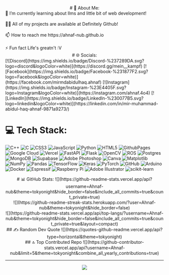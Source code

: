 <div align="center"># 💫 About Me:</div>
🌱 I’m currently learning about llms and little bit of web development!<br><br>👨‍💻 All of my projects are available at Definitely Github!<br><br>📫 How to reach me https://ahnaf-nub.github.io<br><br>⚡ Fun fact Life's greatn't :V


<div align="center"># 🌐 Socials:</div>
[![Discord](https://img.shields.io/badge/Discord-%237289DA.svg?logo=discord&logoColor=white)](https://discord.gg/mein__kampf) [![Facebook](https://img.shields.io/badge/Facebook-%231877F2.svg?logo=Facebook&logoColor=white)](https://facebook.com/mirmdabidulhaq.ahnaf) [![Instagram](https://img.shields.io/badge/Instagram-%23E4405F.svg?logo=Instagram&logoColor=white)](https://instagram.com/ahnaf.4o4) [![LinkedIn](https://img.shields.io/badge/LinkedIn-%230077B5.svg?logo=linkedin&logoColor=white)](https://linkedin.com/in/mir-muhammad-abidul-haq-ahnaf-9871a9273/) 

# 💻 Tech Stack:
![C++](https://img.shields.io/badge/c++-%2300599C.svg?style=flat&logo=c%2B%2B&logoColor=white) ![C](https://img.shields.io/badge/c-%2300599C.svg?style=flat&logo=c&logoColor=white) ![CSS3](https://img.shields.io/badge/css3-%231572B6.svg?style=flat&logo=css3&logoColor=white) ![JavaScript](https://img.shields.io/badge/javascript-%23323330.svg?style=flat&logo=javascript&logoColor=%23F7DF1E) ![Python](https://img.shields.io/badge/python-3670A0?style=flat&logo=python&logoColor=ffdd54) ![HTML5](https://img.shields.io/badge/html5-%23E34F26.svg?style=flat&logo=html5&logoColor=white) ![GithubPages](https://img.shields.io/badge/github%20pages-121013?style=flat&logo=github&logoColor=white) ![Google Cloud](https://img.shields.io/badge/GoogleCloud-%234285F4.svg?style=flat&logo=google-cloud&logoColor=white) ![Vercel](https://img.shields.io/badge/vercel-%23000000.svg?style=flat&logo=vercel&logoColor=white) ![FastAPI](https://img.shields.io/badge/FastAPI-005571?style=flat&logo=fastapi) ![Flask](https://img.shields.io/badge/flask-%23000.svg?style=flat&logo=flask&logoColor=white) ![OpenCV](https://img.shields.io/badge/opencv-%23white.svg?style=flat&logo=opencv&logoColor=white) ![ROS](https://img.shields.io/badge/ros-%230A0FF9.svg?style=flat&logo=ros&logoColor=white) ![Postgres](https://img.shields.io/badge/postgres-%23316192.svg?style=flat&logo=postgresql&logoColor=white) ![MongoDB](https://img.shields.io/badge/MongoDB-%234ea94b.svg?style=flat&logo=mongodb&logoColor=white) ![Supabase](https://img.shields.io/badge/Supabase-3ECF8E?style=flat&logo=supabase&logoColor=white) ![Adobe Photoshop](https://img.shields.io/badge/adobe%20photoshop-%2331A8FF.svg?style=flat&logo=adobe%20photoshop&logoColor=white) ![Canva](https://img.shields.io/badge/Canva-%2300C4CC.svg?style=flat&logo=Canva&logoColor=white) ![Matplotlib](https://img.shields.io/badge/Matplotlib-%23ffffff.svg?style=flat&logo=Matplotlib&logoColor=black) ![NumPy](https://img.shields.io/badge/numpy-%23013243.svg?style=flat&logo=numpy&logoColor=white) ![Pandas](https://img.shields.io/badge/pandas-%23150458.svg?style=flat&logo=pandas&logoColor=white) ![TensorFlow](https://img.shields.io/badge/TensorFlow-%23FF6F00.svg?style=flat&logo=TensorFlow&logoColor=white) ![Keras](https://img.shields.io/badge/Keras-%23D00000.svg?style=flat&logo=Keras&logoColor=white) ![PyTorch](https://img.shields.io/badge/PyTorch-%23EE4C2C.svg?style=flat&logo=PyTorch&logoColor=white) ![GitHub](https://img.shields.io/badge/github-%23121011.svg?style=flat&logo=github&logoColor=white) ![Arduino](https://img.shields.io/badge/-Arduino-00979D?style=flat&logo=Arduino&logoColor=white) ![Docker](https://img.shields.io/badge/docker-%230db7ed.svg?style=flat&logo=docker&logoColor=white) ![Espressif](https://img.shields.io/badge/espressif-E7352C.svg?style=flat&logo=espressif&logoColor=white) ![Raspberry Pi](https://img.shields.io/badge/-RaspberryPi-C51A4A?style=flat&logo=Raspberry-Pi) ![Adobe Illustrator](https://img.shields.io/badge/adobe%20illustrator-%23FF9A00.svg?style=flat&logo=adobe%20illustrator&logoColor=white) ![scikit-learn](https://img.shields.io/badge/scikit--learn-%23F7931E.svg?style=flat&logo=scikit-learn&logoColor=white)
<div align="center"># 📊 GitHub Stats:
![](https://github-readme-stats.vercel.app/api?username=Ahnaf-nub&theme=tokyonight&hide_border=false&include_all_commits=true&count_private=true)<br/>
![](https://github-readme-streak-stats.herokuapp.com/?user=Ahnaf-nub&theme=tokyonight&hide_border=false)<br/>
![](https://github-readme-stats.vercel.app/api/top-langs/?username=Ahnaf-nub&theme=tokyonight&hide_border=false&include_all_commits=true&count_private=true&layout=compact)
</div>
<div align="center">## ✍️ Random Dev Quote
![](https://quotes-github-readme.vercel.app/api?type=horizontal&theme=tokyonight)
</div>
<div align="center">## 🔝 Top Contributed Repo
![](https://github-contributor-stats.vercel.app/api?username=Ahnaf-nub&limit=5&theme=tokyonight&combine_all_yearly_contributions=true)

---
[![](https://visitcount.itsvg.in/api?id=Ahnaf-nub&icon=6&color=13)](https://visitcount.itsvg.in)
</div>
